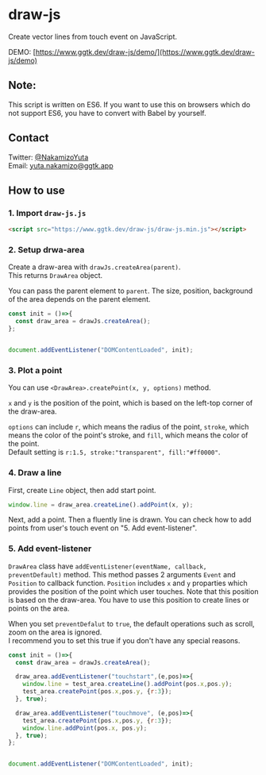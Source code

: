 # draw-js
Create vector lines from touch event on JavaScript.

DEMO: [https://www.ggtk.dev/draw-js/demo/](https://www.ggtk.dev/draw-js/demo)

## Note:
This script is written on ES6. If you want to use this on browsers which do not support ES6, you have to convert with Babel by yourself.

## Contact

Twitter: [@NakamizoYuta](https://twitter.com/NakamizoYuta)  
Email: [yuta.nakamizo@ggtk.app](mailto:yuta.nakamizo@ggtk.app)


## How to use 
### 1. Import `draw-js.js`

```html
<script src="https://www.ggtk.dev/draw-js/draw-js.min.js"></script>
```

### 2. Setup drwa-area

Create a draw-area with `drawJs.createArea(parent)`.  
This returns `DrawArea` object.

You can pass the parent element to `parent`. The size, position, background of the area depends on the parent element.

```javascript
const init = ()=>{
  const draw_area = drawJs.createArea();
};


document.addEventListener("DOMContentLoaded", init);
```
### 3. Plot a point

You can use `<DrawArea>.createPoint(x, y, options)` method.

`x` and `y` is the position of the point, which is based on the left-top corner of the draw-area.

`options` can include `r`, which means the radius of the point, `stroke`, which means the color of the point's stroke, and `fill`, which means the color of the point.  
Default setting is `r:1.5, stroke:"transparent", fill:"#ff0000"`.

### 4. Draw a line

First, create `Line` object, then add start point.

```javascript
window.line = draw_area.createLine().addPoint(x, y);
```

Next, add a point. Then a fluently line is drawn. You can check how to add points from user's touch event on "5. Add event-listener". 


### 5. Add event-listener

`DrawArea` class have `addEventListener(eventName, callback, preventDefault)` method.
This method passes 2 arguments `Event` and `Position` to callback function.
`Position` includes `x` and `y` proparties which provides the position of the point which user touches.
Note that this position is based on the draw-area. You have to use this position to create lines or points on the area.

When you set `preventDefalut` to `true`, the default operations such as scroll, zoom on the area is ignored.  
I recommend you to set this true if you don't have any special reasons.

```javascript
const init = ()=>{
  const draw_area = drawJs.createArea();

  draw_area.addEventListener("touchstart",(e,pos)=>{
    window.line = test_area.createLine().addPoint(pos.x,pos.y);
    test_area.createPoint(pos.x,pos.y, {r:3});
  }, true);

  draw_area.addEventListener("touchmove", (e,pos)=>{
    test_area.createPoint(pos.x,pos.y, {r:3});
    window.line.addPoint(pos.x, pos.y);
  }, true);
};


document.addEventListener("DOMContentLoaded", init);
```

